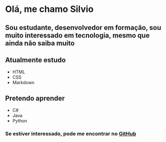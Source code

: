 # Olá, me chamo Silvio 
## Sou estudante, desenvolvedor em formação, sou muito interessado em tecnologia, mesmo que ainda não saiba muito

## Atualmente estudo
- HTML
- CSS
- Markdown
## Pretendo aprender
- C#
- Java
- Python

### Se estiver interessado, pode me encontrar no [GitHub](https://github.com/silvioferreira47)
  
